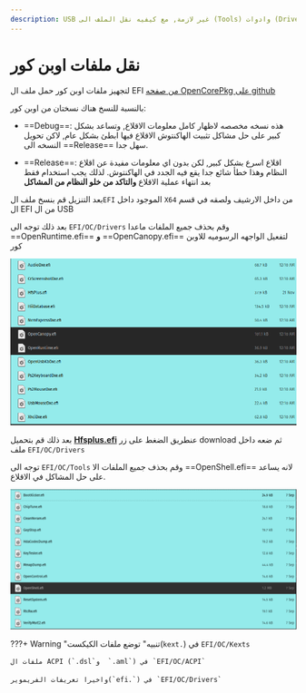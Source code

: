 ```yaml
---
description: USB غير لازمة, مع كيفيه نقل الملف الى (Tools) وادوات (Drivers) من حذف تعريفات (OC) الخاص بالاوبن كور EFI كيفيه تجهيز ملف 
---
```

# نقل ملفات اوبن كور

لتجهيز ملفات اوبن كور حمل ملف ال EFI [من صفحه OpenCorePkg على github](https://github.com/acidanthera/OpenCorePkg/releases/tag/0.6.4)

بالنسبة للنسخ هناك نسختان من اوبن كور:

- ==Debug==: هذه نسخه مخصصه لاظهار كامل معلومات الاقلاع, وتساعد بشكل كبير على حل مشاكل تثبيت الهاكنتوش
الاقلاع فيها ابطئ بشكل عام, لاكن تحويل النسخه الى ==Release== سهل جدا.

- ==Release==: اقلاع اسرع بشكل كبير, لكن بدون اي معلومات مفيدة عن اقلاع النظام وهذا خطأ شائع جدا يقع فيه الجدد في الهاكنتوش.
لذلك يجب استخدام فقط بعد انتهاء عملية الاقلاع **والتاكد من خلو النظام من المشاكل**

بعد التنزيل قم بنسخ ملف ال`EFI` الموجود داخل `X64` من داخل الارشيف ولصقه في قسم ال EFI من ال USB

بعد ذلك توجه الى ``EFI/OC/Drivers`` وقم بحذف جميع الملفات ماعدا ==OpenRuntime.efi== **و** ==OpenCanopy.efi== لتفعيل الواجهه الرسوميه للاوبن كور

![](/img/Opencore/drivers.png)

بعد ذلك قم بتحميل **[Hfsplus.efi](https://github.com/acidanthera/OcBinaryData/blob/master/Drivers/HfsPlus.efi)** عنطريق الضغط على زر download  ثم ضعه داخل ملف ``EFI/OC/Drivers``

توجه الى ``EFI/OC/Tools`` وقم بحذف جميع الملفات الا ==OpenShell.efi== لانه يساعد على حل المشاكل في الاقلاع.

![](/img/Opencore/tools.png)

???+ Warning "تنبيه"
	توضع ملفات الكيكست(`kext.`) في ``EFI/OC/Kexts``
	
	ملفات ال ACPI (`.dsl`و  `.aml`) في `EFI/OC/ACPI`
	
	واخيرا تعريفات الفريموير(`efi.`) في `EFI/OC/Drivers`
